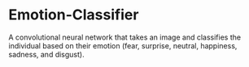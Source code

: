 # Emotion-Classifier
A convolutional neural network that takes an image and classifies the individual based on their emotion (fear, surprise, neutral, happiness, sadness, and disgust).
